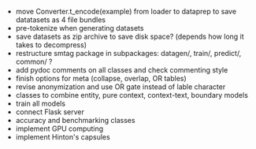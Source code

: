 - move Converter.t_encode(example) from loader to dataprep to save datatasets as 4 file bundles
- pre-tokenize when generating datasets
- save datasets as zip archive to save disk space? (depends how long it takes to decompress)
- restructure smtag package in subpackages: datagen/, train/, predict/, common/ ?
- add pydoc comments on all classes and check commenting style
- finish options for meta (collapse, overlap, OR tables)
- revise anonymization and use OR gate instead of lable character
- classes to combine entity, pure context, context-text, boundary models
- train all models
- connect Flask server
- accuracy and benchmarking classes
- implement GPU computing
- implement Hinton's capsules
